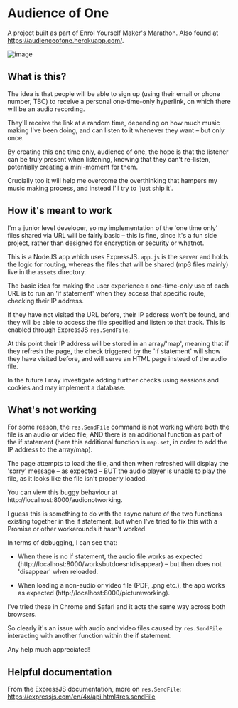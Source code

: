 # Audience of One

A project built as part of Enrol Yourself Maker's Marathon. Also found at https://audienceofone.herokuapp.com/.

![image](https://images.squarespace-cdn.com/content/v1/5fbab6bc04e61e79d7d1e43c/1612731671048-45T8XZE2C8B11OVOETNS/ke17ZwdGBToddI8pDm48kNiEM88mrzHRsd1mQ3bxVct7gQa3H78H3Y0txjaiv_0fDoOvxcdMmMKkDsyUqMSsMWxHk725yiiHCCLfrh8O1z4YTzHvnKhyp6Da-NYroOW3ZGjoBKy3azqku80C789l0s0XaMNjCqAzRibjnE_wBlkZ2axuMlPfqFLWy-3Tjp4nKScCHg1XF4aLsQJlo6oYbA/conceptual+illustration+%238_audience+of+one.jpg)

## What is this?

The idea is that people will be able to sign up (using their email or phone number, TBC) to receive a personal one-time-only hyperlink, on which there will be an audio recording.

They'll receive the link at a random time, depending on how much music making I've been doing, and can listen to it whenever they want – but only once.

By creating this one time only, audience of one, the hope is that the listener can be truly present when listening, knowing that they can't re-listen, potentially creating a mini-moment for them.

Crucially too it will help me overcome the overthinking that hampers my music making process, and instead I'll try to 'just ship it'.

## How it's meant to work

I'm a junior level developer, so my implementation of the 'one time only' files shared via URL will be fairly basic – this is fine, since it's a fun side project, rather than designed for encryption or security or whatnot.

This is a NodeJS app which uses ExpressJS. `app.js` is the server and holds the logic for routing, whereas the files that will be shared (mp3 files mainly) live in the `assets` directory.

The basic idea for making the user experience a one-time-only use of each URL is to run an 'if statement' when they access that specific route, checking their IP address.

If they have not visited the URL before, their IP address won't be found, and they will be able to access the file specified and listen to that track. This is enabled through ExpressJS `res.SendFile`.

At this point their IP address will be stored in an array/'map', meaning that if they refresh the page, the check triggered by the 'if statement' will show they have visited before, and will serve an HTML page instead of the audio file.

In the future I may investigate adding further checks using sessions and cookies and may implement a database.

## What's not working

For some reason, the `res.SendFile` command is not working where both the file is an audio or video file, AND there is an additional function as part of the if statement (here this additional function is `map.set`, in order to add the IP address to the array/map).

The page attempts to load the file, and then when refreshed will display the 'sorry' message – as expected – BUT the audio player is unable to play the file, as it looks like the file isn't properly loaded.

You can view this buggy behaviour at http://localhost:8000/audionotworking.

I guess this is something to do with the async nature of the two functions existing together in the if statement, but when I've tried to fix this with a Promise or other workarounds it hasn't worked.

In terms of debugging, I can see that:

* When there is no if statement, the audio file works as expected (http://localhost:8000/worksbutdoesntdisappear) – but then does not 'disappear' when reloaded.

* When loading a non-audio or video file (PDF, .png etc.), the app works as expected (http://localhost:8000/pictureworking).

I've tried these in Chrome and Safari and it acts the same way across both browsers.

So clearly it's an issue with audio and video files caused by `res.SendFile` interacting with another function within the if statement.

Any help much appreciated!


## Helpful documentation

From the ExpressJS documentation, more on `res.SendFile`:
https://expressjs.com/en/4x/api.html#res.sendFile
